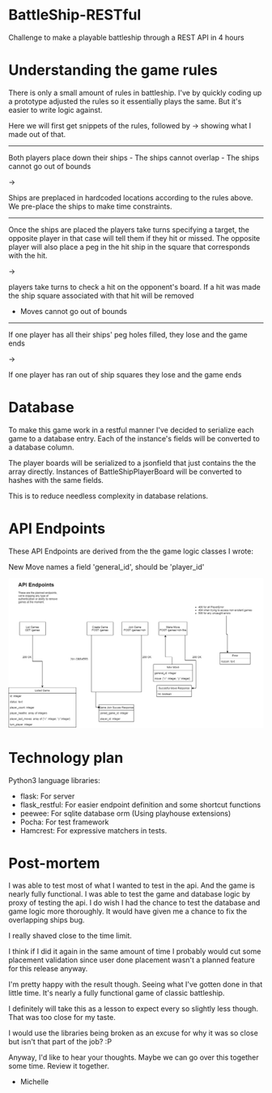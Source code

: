 # BattleShip-RESTful
Challenge to make a playable battleship through a REST API in 4 hours

# Understanding the game rules
There is only a small amount of rules in battleship.
I've by quickly coding up a prototype adjusted the rules so it essentially plays the same. But it's easier to write logic against.

Here we will first get snippets of the rules, followed by -> showing what I made out of that.

---

Both players place down their ships
    - The ships cannot overlap
    - The ships cannot go out of bounds

->

Ships are preplaced in hardcoded locations according to the rules above.
We pre-place the ships to make time constraints.

---

Once the ships are placed the players take turns specifying a target,
the opposite player in that case will tell them if they hit or missed.
The opposite player will also place a peg in the hit ship in the square
that corresponds with the hit.

->

players take turns to check a hit on the opponent's board.
If a hit was made the ship square associated with that hit will be removed

- Moves cannot go out of bounds

---

If one player has all their ships' peg holes filled, they lose and the game ends

->

If one player has ran out of ship squares they lose and the game ends

# Database

To make this game work in a restful manner I've decided to serialize each game to a database entry.
Each of the instance's fields will be converted to a database column.

The player boards will be serialized to a jsonfield that just contains the the array directly.
Instances of BattleShipPlayerBoard will be converted to hashes with the same fields.

This is to reduce needless complexity in database relations.

# API Endpoints
These API Endpoints are derived from the the game logic classes I wrote:

New Move names a field 'general_id', should be 'player_id'

![](battleship_api.png)

# Technology plan

Python3 language
libraries:
- flask: For server
- flask_restful: For easier endpoint definition and some shortcut functions
- peewee: For sqlite database orm (Using playhouse extensions)
- Pocha: For test framework
- Hamcrest: For expressive matchers in tests.

# Post-mortem
I was able to test most of what I wanted to test in the api. And the game is nearly
fully functional. I was able to test the game and database logic by proxy of
testing the api. I do wish I had the chance to test the database and game logic
more thoroughly. It would have given me a chance to fix the overlapping ships bug.

I really shaved close to the time limit.

I think if I did it again in the same amount of time I probably would cut some
placement validation since user done placement wasn't a planned feature for this
release anyway.

I'm pretty happy with the result though. Seeing what I've gotten done in that
little time. It's nearly a fully functional game of classic battleship.

I definitely will take this as a lesson to expect every so slightly less though.
That was too close for my taste.

I would use the libraries being broken as an excuse for why it was so close
but isn't that part of the job? :P

Anyway, I'd like to hear your thoughts. Maybe we can go over this together some
time. Review it together.

- Michelle
